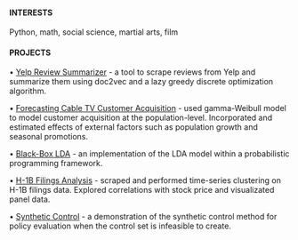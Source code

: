 #### INTERESTS

Python, math, social science, martial arts, film

#### PROJECTS

• [Yelp Review Summarizer](https://github.com/TheShiya/yelp-review-summarizer) - 
a tool to scrape reviews from Yelp and summarize them using doc2vec and a lazy greedy discrete optimization algorithm.

• [Forecasting Cable TV Customer Acquisition](https://github.com/TheShiya/past-academic-projects/blob/master/customer_acquisition_forecast.pdf) - 
used gamma-Weibull model to model customer acquisition at the population-level. Incorporated and estimated effects of external factors such as population growth and seasonal promotions.

• [Black-Box LDA](https://github.com/TheShiya/lda-topic-modeling-with-pyro) - 
an implementation of the LDA model within a probabilistic programming framework.

• [H-1B Filings Analysis](https://github.com/TheShiya/h1b-filing-stock-return-analysis) - 
scraped and performed time-series clustering on H-1B filings data. Explored correlations with stock price and visualizated panel data.

• [Synthetic Control](https://github.com/TheShiya/synthetic-control-project) - 
a demonstration of the synthetic control method for policy evaluation when the control set is infeasible to create.



